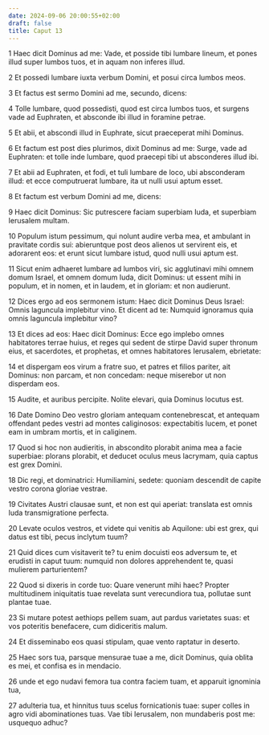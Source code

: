 ```yaml
---
date: 2024-09-06 20:00:55+02:00
draft: false
title: Caput 13
---
```





1 Haec dicit Dominus ad me: Vade, et posside tibi lumbare lineum, et pones illud super lumbos tuos, et in aquam non inferes illud.

2 Et possedi lumbare iuxta verbum Domini, et posui circa lumbos meos.

3 Et factus est sermo Domini ad me, secundo, dicens:

4 Tolle lumbare, quod possedisti, quod est circa lumbos tuos, et surgens vade ad Euphraten, et absconde ibi illud in foramine petrae.

5 Et abii, et abscondi illud in Euphrate, sicut praeceperat mihi Dominus.

6 Et factum est post dies plurimos, dixit Dominus ad me: Surge, vade ad Euphraten: et tolle inde lumbare, quod praecepi tibi ut absconderes illud ibi.

7 Et abii ad Euphraten, et fodi, et tuli lumbare de loco, ubi absconderam illud: et ecce computruerat lumbare, ita ut nulli usui aptum esset.

8 Et factum est verbum Domini ad me, dicens:

9 Haec dicit Dominus: Sic putrescere faciam superbiam Iuda, et superbiam Ierusalem multam.

10 Populum istum pessimum, qui nolunt audire verba mea, et ambulant in pravitate cordis sui: abieruntque post deos alienos ut servirent eis, et adorarent eos: et erunt sicut lumbare istud, quod nulli usui aptum est.

11 Sicut enim adhaeret lumbare ad lumbos viri, sic agglutinavi mihi omnem domum Israel, et omnem domum Iuda, dicit Dominus: ut essent mihi in populum, et in nomen, et in laudem, et in gloriam: et non audierunt.

12 Dices ergo ad eos sermonem istum: Haec dicit Dominus Deus Israel: Omnis laguncula implebitur vino. Et dicent ad te: Numquid ignoramus quia omnis laguncula implebitur vino?

13 Et dices ad eos: Haec dicit Dominus: Ecce ego implebo omnes habitatores terrae huius, et reges qui sedent de stirpe David super thronum eius, et sacerdotes, et prophetas, et omnes habitatores Ierusalem, ebrietate:

14 et dispergam eos virum a fratre suo, et patres et filios pariter, ait Dominus: non parcam, et non concedam: neque miserebor ut non disperdam eos.

15 Audite, et auribus percipite. Nolite elevari, quia Dominus locutus est.

16 Date Domino Deo vestro gloriam antequam contenebrescat, et antequam offendant pedes vestri ad montes caliginosos: expectabitis lucem, et ponet eam in umbram mortis, et in caliginem.

17 Quod si hoc non audieritis, in abscondito plorabit anima mea a facie superbiae: plorans plorabit, et deducet oculus meus lacrymam, quia captus est grex Domini.

18 Dic regi, et dominatrici: Humiliamini, sedete: quoniam descendit de capite vestro corona gloriae vestrae.

19 Civitates Austri clausae sunt, et non est qui aperiat: translata est omnis Iuda transmigratione perfecta.

20 Levate oculos vestros, et videte qui venitis ab Aquilone: ubi est grex, qui datus est tibi, pecus inclytum tuum?

21 Quid dices cum visitaverit te? tu enim docuisti eos adversum te, et erudisti in caput tuum: numquid non dolores apprehendent te, quasi mulierem parturientem?

22 Quod si dixeris in corde tuo: Quare venerunt mihi haec? Propter multitudinem iniquitatis tuae revelata sunt verecundiora tua, pollutae sunt plantae tuae.

23 Si mutare potest aethiops pellem suam, aut pardus varietates suas: et vos poteritis benefacere, cum didiceritis malum.

24 Et disseminabo eos quasi stipulam, quae vento raptatur in deserto.

25 Haec sors tua, parsque mensurae tuae a me, dicit Dominus, quia oblita es mei, et confisa es in mendacio.

26 unde et ego nudavi femora tua contra faciem tuam, et apparuit ignominia tua,

27 adulteria tua, et hinnitus tuus scelus fornicationis tuae: super colles in agro vidi abominationes tuas. Vae tibi Ierusalem, non mundaberis post me: usquequo adhuc?

